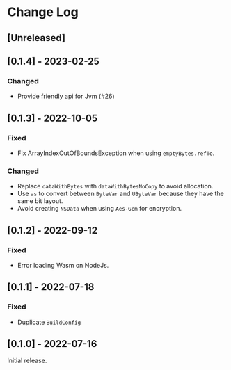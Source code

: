 # Change Log

## [Unreleased]

## [0.1.4] - 2023-02-25

### Changed

* Provide friendly api for Jvm (#26)

## [0.1.3] - 2022-10-05

### Fixed

* Fix ArrayIndexOutOfBoundsException when using `emptyBytes.refTo`.

### Changed

* Replace `dataWithBytes` with `dataWithBytesNoCopy` to avoid allocation.
* Use `as` to convert between `ByteVar` and `UByteVar` because they have the same bit layout.
* Avoid creating `NSData` when using `Aes-Gcm` for encryption.

## [0.1.2] - 2022-09-12

### Fixed

* Error loading Wasm on NodeJs.

## [0.1.1] - 2022-07-18

### Fixed

* Duplicate `BuildConfig`

## [0.1.0] - 2022-07-16

Initial release.
